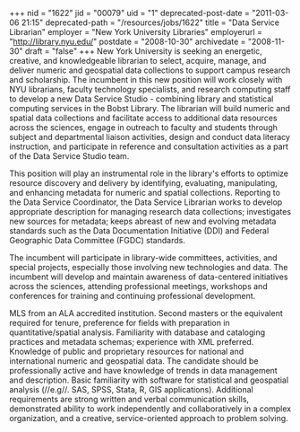 +++
nid = "1622"
jid = "00079"
uid = "1"
deprecated-post-date = "2011-03-06 21:15"
deprecated-path = "/resources/jobs/1622"
title = "Data Service Librarian"
employer = "New York University Libraries"
employerurl = "http://library.nyu.edu/"
postdate = "2008-10-30"
archivedate = "2008-11-30"
draft = "false"
+++
New York University is seeking an energetic, creative, and knowledgeable
librarian to select, acquire, manage, and deliver numeric and geospatial
data collections to support campus research and scholarship. The
incumbent in this new position will work closely with NYU librarians,
faculty technology specialists, and research computing staff to develop
a new Data Service Studio - combining library and statistical computing
services in the Bobst Library. The librarian will build numeric and
spatial data collections and facilitate access to additional data
resources across the sciences, engage in outreach to faculty and
students through subject and departmental liaison activities, design and
conduct data literacy instruction, and participate in reference and
consultation activities as a part of the Data Service Studio team.

This position will play an instrumental role in the library's efforts
to optimize resource discovery and delivery by identifying, evaluating,
manipulating, and enhancing metadata for numeric and spatial
collections. Reporting to the Data Service Coordinator, the Data Service
Librarian works to develop appropriate description for managing research
data collections; investigates new sources for metadata; keeps abreast
of new and evolving metadata standards such as the Data Documentation
Initiative (DDI) and Federal Geographic Data Committee (FGDC) standards.

The incumbent will participate in library-wide committees, activities,
and special projects, especially those involving new technologies and
data. The incumbent will develop and maintain awareness of data-centered
initiatives across the sciences, attending professional meetings,
workshops and conferences for training and continuing professional
development.
  
MLS from an ALA accredited institution. Second masters or the equivalent
required for tenure, preference for fields with preparation in
quantitative/spatial analysis. Familiarity with database and cataloging
practices and metadata schemas; experience with XML preferred. Knowledge
of public and proprietary resources for national and international
numeric and geospatial data. The candidate should be professionally
active and have knowledge of trends in data management and description.
Basic familiarity with software for statistical and geospatial analysis
(//e.g//. SAS, SPSS, Stata, R, GIS applications). Additional
requirements are strong written and verbal communication skills,
demonstrated ability to work independently and collaboratively in a
complex organization, and a creative, service-oriented approach to
problem solving.
